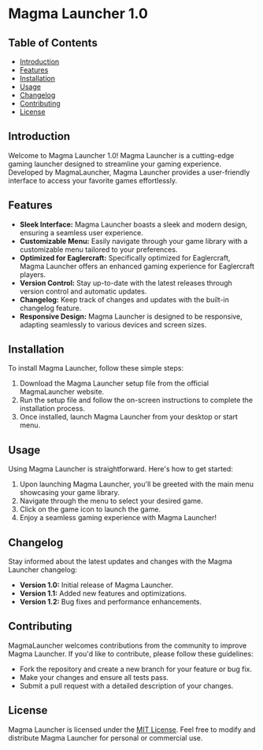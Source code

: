 # Magma Launcher 1.0

## Table of Contents
- [Introduction](#introduction)
- [Features](#features)
- [Installation](#installation)
- [Usage](#usage)
- [Changelog](#changelog)
- [Contributing](#contributing)
- [License](#license)

## Introduction
Welcome to Magma Launcher 1.0! Magma Launcher is a cutting-edge gaming launcher designed to streamline your gaming experience. Developed by MagmaLauncher, Magma Launcher provides a user-friendly interface to access your favorite games effortlessly.

## Features
- **Sleek Interface:** Magma Launcher boasts a sleek and modern design, ensuring a seamless user experience.
- **Customizable Menu:** Easily navigate through your game library with a customizable menu tailored to your preferences.
- **Optimized for Eaglercraft:** Specifically optimized for Eaglercraft, Magma Launcher offers an enhanced gaming experience for Eaglercraft players.
- **Version Control:** Stay up-to-date with the latest releases through version control and automatic updates.
- **Changelog:** Keep track of changes and updates with the built-in changelog feature.
- **Responsive Design:** Magma Launcher is designed to be responsive, adapting seamlessly to various devices and screen sizes.

## Installation
To install Magma Launcher, follow these simple steps:
1. Download the Magma Launcher setup file from the official MagmaLauncher website.
2. Run the setup file and follow the on-screen instructions to complete the installation process.
3. Once installed, launch Magma Launcher from your desktop or start menu.

## Usage
Using Magma Launcher is straightforward. Here's how to get started:
1. Upon launching Magma Launcher, you'll be greeted with the main menu showcasing your game library.
2. Navigate through the menu to select your desired game.
3. Click on the game icon to launch the game.
4. Enjoy a seamless gaming experience with Magma Launcher!

## Changelog
Stay informed about the latest updates and changes with the Magma Launcher changelog:
- **Version 1.0:** Initial release of Magma Launcher.
- **Version 1.1:** Added new features and optimizations.
- **Version 1.2:** Bug fixes and performance enhancements.

## Contributing
MagmaLauncher welcomes contributions from the community to improve Magma Launcher. If you'd like to contribute, please follow these guidelines:
- Fork the repository and create a new branch for your feature or bug fix.
- Make your changes and ensure all tests pass.
- Submit a pull request with a detailed description of your changes.

## License
Magma Launcher is licensed under the [MIT License](LICENSE.md). Feel free to modify and distribute Magma Launcher for personal or commercial use.
